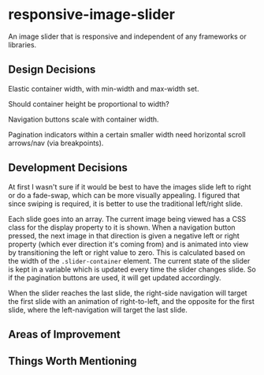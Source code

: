 # responsive-image-slider
An image slider that is responsive and independent of any frameworks or libraries.

## Design Decisions
Elastic container width, with min-width and max-width set.

Should container height be proportional to width?

Navigation buttons scale with container width.

Pagination indicators within a certain smaller width need horizontal scroll arrows/nav (via breakpoints).

## Development Decisions
At first I wasn't sure if it would be best to have the images slide left to right or do a fade-swap, which can be more visually appealing. I figured that since swiping is required, it is better to use the traditional left/right slide.

Each slide goes into an array. The current image being viewed has a CSS class for the display property to it is shown. When a navigation button pressed, the next image in that direction is given a negative left or right property (which ever direction it's coming from) and is animated into view by transitioning the left or right value to zero. This is calculated based on the width of the ```.slider-container``` element. The current state of the slider is kept in a variable which is updated every time the slider changes slide. So if the pagination buttons are used, it will get updated accordingly. 

When the slider reaches the last slide, the right-side navigation will target the first slide with an animation of right-to-left, and the opposite for the first slide, where the left-navigation will target the last slide.

## Areas of Improvement

## Things Worth Mentioning
